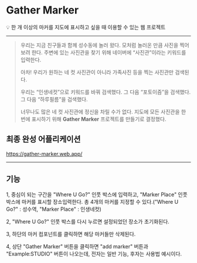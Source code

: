 # Gather Marker
<aside>
💡 한 개 이상의 마커를 지도에 표시하고 싶을 때 이용할 수 있는 웹 프로젝트
</aside>

-----


> 우리는 지금 친구들과 함께 성수동에 놀러 왔다. 모처럼 놀러온 만큼 사진을 찍어보려 한다. 주변에 있는 사진관을 찾기 위해 네이버에 “사진관”이라는 키워드를 입력한다.
> 
> 
> 아차! 우리가 원하는 네 컷 사진관이 아니라 가족사진 등을 찍는 사진관만 검색된다.
> 
> 우리는 “인생네컷”으로 키워드를 바꿔 검색했다. 그 다음 “포토이즘”을 검색했다. 그 다음 “하루필름”을 검색했다. 
> 
> 너무나도 많은 네 컷 사진관에 정신을 차릴 수가 없다. 지도에 모든 사진관을 한 번에 표시하기 위해 **Gather Marker** 프로젝트를 만들기로 결정했다.
>

## 최종 완성 어플리케이션
<https://gather-marker.web.app/>

-----

## 기능

1, 중심이 되는 구간을 "Where U Go?" 인풋 박스에 입력하고, "Marker Place" 인풋 박스에 마커를 표시할 장소입력한다. 총 4개의 마커를 지정할 수 있다.("Where U Go?" : 성수역,  "Marker Place" : 인생네컷)

2, "Where U Go?" 인풋 박스를 다시 누르면 설정되었던 장소가 초기화된다.

3, 하단의 마커 컴포넌트를 클릭하면 해당 마커들만 삭제된다.

4, 상단 "Gather Marker" 버튼을 클릭하면 "add marker" 버튼과 "Example:STUDIO" 버튼이 나오는데, 전자는 일반 기능, 후자는 사용법 예시이다.
